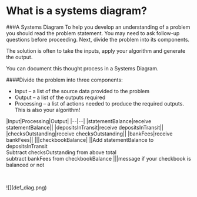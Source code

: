 # What is a systems diagram?

###A Systems Diagram
To help you develop an understanding of a problem you should read the problem statement. You may need to ask follow-up questions before proceeding. Next, divide the problem into its components.

The solution is often to take the inputs, apply your algorithm and generate the output.

You can document this thought process in a Systems Diagram.

####Divide the problem into three components:

* Input &ndash; a list of the source data provided to the problem
* Output &ndash; a list of the outputs required
* Processing &ndash; a list of actions needed to produce the required outputs. This is also your algorithm!


|Input|Processing|Output|
|--|--|
|statementBalance|receive statementBalance||
|depositsInTransit|receive depositsInTransit||
|checksOutstanding|receive checksOutstanding||
|bankFees|receive bankFees||
|||checkbookBalance|
||Add statementBalance to depositsInTransit<br/>Subtract checksOutstanding from above total<br/>subtract bankFees from checkbookBalance
|||message if your checkbook is balanced or not

<p>&nbsp;</p>![](def_diag.png)
<p>